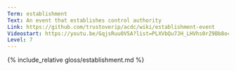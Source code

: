 ```yaml
---
Term: establishment
Text: An event that establishes control authority
Link: https://github.com/trustoverip/acdc/wiki/establishment-event
Videostart: https://youtu.be/GqjsRuu0V5A?list=PLXVbQu7JH_LHVhs0rZ9Bb8ocyKlPljkaG&t=19m39s
Level: 7
---
```


{% include_relative gloss/establishment.md %}
